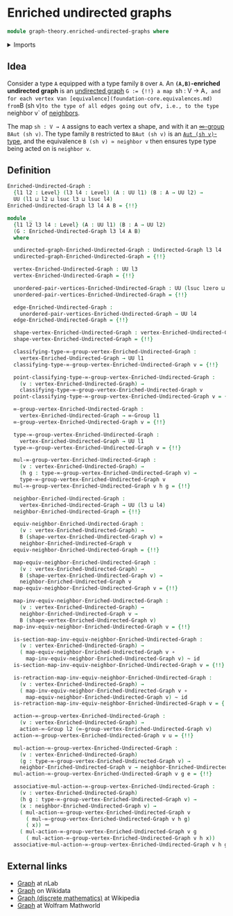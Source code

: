 # Enriched undirected graphs

```agda
module graph-theory.enriched-undirected-graphs where
```

<details><summary>Imports</summary>

```agda
open import foundation.action-on-identifications-functions
open import foundation.connected-components
open import foundation.dependent-pair-types
open import foundation.equivalences
open import foundation.function-types
open import foundation.homotopies
open import foundation.identity-types
open import foundation.universe-levels

open import graph-theory.neighbors-undirected-graphs
open import graph-theory.undirected-graphs

open import higher-group-theory.higher-group-actions
open import higher-group-theory.higher-groups
```

</details>

## Idea

Consider a type `A` equipped with a type family `B` over `A`. An
**`(A,B)`-enriched undirected graph** is an
[undirected graph](graph-theory.undirected-graphs.md) `G := {!!}
a map `sh : V → A`, and for each vertex `v` an
[equivalence](foundation-core.equivalences.md) from `B (sh v)` to the type of
all edges going out of `v`, i.e., to the type `neighbor v` of
[neighbors](graph-theory.neighbors-undirected-graphs.md).

The map `sh : V → A` assigns to each vertex a shape, and with it an
[∞-group](higher-group-theory.higher-groups.md) `BAut (sh v)`. The type family
`B` restricted to `BAut (sh v)` is an
[`Aut (sh v)`-type](higher-group-theory.higher-group-actions.md), and the
equivalence `B (sh v) ≃ neighbor v` then ensures type type being acted on is
`neighbor v`.

## Definition

```agda
Enriched-Undirected-Graph :
  {l1 l2 : Level} (l3 l4 : Level) (A : UU l1) (B : A → UU l2) →
  UU (l1 ⊔ l2 ⊔ lsuc l3 ⊔ lsuc l4)
Enriched-Undirected-Graph l3 l4 A B = {!!}

module _
  {l1 l2 l3 l4 : Level} (A : UU l1) (B : A → UU l2)
  (G : Enriched-Undirected-Graph l3 l4 A B)
  where

  undirected-graph-Enriched-Undirected-Graph : Undirected-Graph l3 l4
  undirected-graph-Enriched-Undirected-Graph = {!!}

  vertex-Enriched-Undirected-Graph : UU l3
  vertex-Enriched-Undirected-Graph = {!!}

  unordered-pair-vertices-Enriched-Undirected-Graph : UU (lsuc lzero ⊔ l3)
  unordered-pair-vertices-Enriched-Undirected-Graph = {!!}

  edge-Enriched-Undirected-Graph :
    unordered-pair-vertices-Enriched-Undirected-Graph → UU l4
  edge-Enriched-Undirected-Graph = {!!}

  shape-vertex-Enriched-Undirected-Graph : vertex-Enriched-Undirected-Graph → A
  shape-vertex-Enriched-Undirected-Graph = {!!}

  classifying-type-∞-group-vertex-Enriched-Undirected-Graph :
    vertex-Enriched-Undirected-Graph → UU l1
  classifying-type-∞-group-vertex-Enriched-Undirected-Graph v = {!!}

  point-classifying-type-∞-group-vertex-Enriched-Undirected-Graph :
    (v : vertex-Enriched-Undirected-Graph) →
    classifying-type-∞-group-vertex-Enriched-Undirected-Graph v
  point-classifying-type-∞-group-vertex-Enriched-Undirected-Graph v = {!!}

  ∞-group-vertex-Enriched-Undirected-Graph :
    vertex-Enriched-Undirected-Graph → ∞-Group l1
  ∞-group-vertex-Enriched-Undirected-Graph v = {!!}

  type-∞-group-vertex-Enriched-Undirected-Graph :
    vertex-Enriched-Undirected-Graph → UU l1
  type-∞-group-vertex-Enriched-Undirected-Graph v = {!!}

  mul-∞-group-vertex-Enriched-Undirected-Graph :
    (v : vertex-Enriched-Undirected-Graph) →
    (h g : type-∞-group-vertex-Enriched-Undirected-Graph v) →
    type-∞-group-vertex-Enriched-Undirected-Graph v
  mul-∞-group-vertex-Enriched-Undirected-Graph v h g = {!!}

  neighbor-Enriched-Undirected-Graph :
    vertex-Enriched-Undirected-Graph → UU (l3 ⊔ l4)
  neighbor-Enriched-Undirected-Graph = {!!}

  equiv-neighbor-Enriched-Undirected-Graph :
    (v : vertex-Enriched-Undirected-Graph) →
    B (shape-vertex-Enriched-Undirected-Graph v) ≃
    neighbor-Enriched-Undirected-Graph v
  equiv-neighbor-Enriched-Undirected-Graph = {!!}

  map-equiv-neighbor-Enriched-Undirected-Graph :
    (v : vertex-Enriched-Undirected-Graph) →
    B (shape-vertex-Enriched-Undirected-Graph v) →
    neighbor-Enriched-Undirected-Graph v
  map-equiv-neighbor-Enriched-Undirected-Graph v = {!!}

  map-inv-equiv-neighbor-Enriched-Undirected-Graph :
    (v : vertex-Enriched-Undirected-Graph) →
    neighbor-Enriched-Undirected-Graph v →
    B (shape-vertex-Enriched-Undirected-Graph v)
  map-inv-equiv-neighbor-Enriched-Undirected-Graph v = {!!}

  is-section-map-inv-equiv-neighbor-Enriched-Undirected-Graph :
    (v : vertex-Enriched-Undirected-Graph) →
    ( map-equiv-neighbor-Enriched-Undirected-Graph v ∘
      map-inv-equiv-neighbor-Enriched-Undirected-Graph v) ~ id
  is-section-map-inv-equiv-neighbor-Enriched-Undirected-Graph v = {!!}

  is-retraction-map-inv-equiv-neighbor-Enriched-Undirected-Graph :
    (v : vertex-Enriched-Undirected-Graph) →
    ( map-inv-equiv-neighbor-Enriched-Undirected-Graph v ∘
      map-equiv-neighbor-Enriched-Undirected-Graph v) ~ id
  is-retraction-map-inv-equiv-neighbor-Enriched-Undirected-Graph v = {!!}

  action-∞-group-vertex-Enriched-Undirected-Graph :
    (v : vertex-Enriched-Undirected-Graph) →
    action-∞-Group l2 (∞-group-vertex-Enriched-Undirected-Graph v)
  action-∞-group-vertex-Enriched-Undirected-Graph v u = {!!}

  mul-action-∞-group-vertex-Enriched-Undirected-Graph :
    (v : vertex-Enriched-Undirected-Graph)
    (g : type-∞-group-vertex-Enriched-Undirected-Graph v) →
    neighbor-Enriched-Undirected-Graph v → neighbor-Enriched-Undirected-Graph v
  mul-action-∞-group-vertex-Enriched-Undirected-Graph v g e = {!!}

  associative-mul-action-∞-group-vertex-Enriched-Undirected-Graph :
    (v : vertex-Enriched-Undirected-Graph)
    (h g : type-∞-group-vertex-Enriched-Undirected-Graph v) →
    (x : neighbor-Enriched-Undirected-Graph v) →
    ( mul-action-∞-group-vertex-Enriched-Undirected-Graph v
      ( mul-∞-group-vertex-Enriched-Undirected-Graph v h g)
      ( x)) ＝
    ( mul-action-∞-group-vertex-Enriched-Undirected-Graph v g
      ( mul-action-∞-group-vertex-Enriched-Undirected-Graph v h x))
  associative-mul-action-∞-group-vertex-Enriched-Undirected-Graph v h g x = {!!}
```

## External links

- [Graph](https://ncatlab.org/nlab/show/graph) at $n$Lab
- [Graph](https://www.wikidata.org/entity/Q141488) on Wikidata
- [Graph (discrete mathematics)](<https://en.wikipedia.org/wiki/Graph_(discrete_mathematics)>)
  at Wikipedia
- [Graph](https://mathworld.wolfram.com/Graph.html) at Wolfram Mathworld
